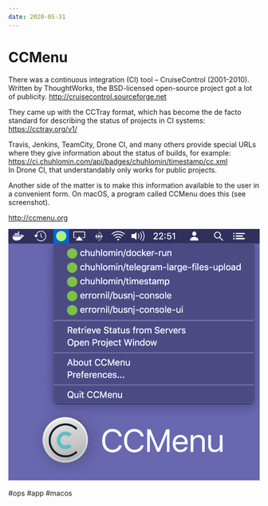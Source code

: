 ```yaml
---
date: 2020-05-31
---
```


# CCMenu

There was a continuous integration (CI) tool – CruiseControl (2001-2010).
Written by ThoughtWorks, the BSD-licensed open-source project got a lot of publicity.
http://cruisecontrol.sourceforge.net

They came up with the CCTray format, which has become the de facto standard for describing the status of projects in CI systems:
https://cctray.org/v1/

Travis, Jenkins, TeamCity, Drone CI, and many others provide special URLs where they give information about the status of builds, for example:
https://ci.chuhlomin.com/api/badges/chuhlomin/timestamp/cc.xml  
In Drone CI, that understandably only works for public projects.

Another side of the matter is to make this information available to the user in a convenient form.
On macOS, a program called CCMenu does this (see screenshot).

http://ccmenu.org

![CCMenu promo](ccmenu.png "CCMenu promo")

#ops #app #macos
